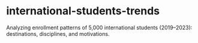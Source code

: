 # international-students-trends
Analyzing enrollment patterns of 5,000 international students (2019–2023): destinations, disciplines, and motivations.
